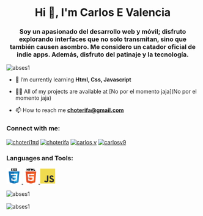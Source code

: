 <h1 align="center">Hi 👋, I'm Carlos E Valencia</h1>
<h3 align="center">Soy un apasionado del desarrollo web y móvil; disfruto explorando interfaces que no solo transmitan, sino que también causen asombro. Me considero un catador oficial de indie apps. Además, disfruto del patinaje y la tecnología.</h3>

<p align="left"> <img src="https://komarev.com/ghpvc/?username=abses1&label=Profile%20views&color=0e75b6&style=flat" alt="abses1" /> </p>

- 🌱 I’m currently learning **Html, Css, Javascript**

- 👨‍💻 All of my projects are available at [No por el momento jaja](No por el momento jaja)

- 📫 How to reach me **choterifa@gmail.com**

<h3 align="left">Connect with me:</h3>
<p align="left">
<a href="https://codepen.io/choteri1πd" target="blank"><img align="center" src="https://raw.githubusercontent.com/rahuldkjain/github-profile-readme-generator/master/src/images/icons/Social/codepen.svg" alt="choteri1πd" height="30" width="40" /></a>
<a href="https://twitter.com/choterifa" target="blank"><img align="center" src="https://raw.githubusercontent.com/rahuldkjain/github-profile-readme-generator/master/src/images/icons/Social/twitter.svg" alt="choterifa" height="30" width="40" /></a>
<a href="https://dribbble.com/carlos v" target="blank"><img align="center" src="https://raw.githubusercontent.com/rahuldkjain/github-profile-readme-generator/master/src/images/icons/Social/dribbble.svg" alt="carlos v" height="30" width="40" /></a>
<a href="https://www.youtube.com/c/carlosv9" target="blank"><img align="center" src="https://raw.githubusercontent.com/rahuldkjain/github-profile-readme-generator/master/src/images/icons/Social/youtube.svg" alt="carlosv9" height="30" width="40" /></a>
</p>

<h3 align="left">Languages and Tools:</h3>
<p align="left"> <a href="https://www.w3schools.com/css/" target="_blank" rel="noreferrer"> <img src="https://raw.githubusercontent.com/devicons/devicon/master/icons/css3/css3-original-wordmark.svg" alt="css3" width="40" height="40"/> </a> <a href="https://www.w3.org/html/" target="_blank" rel="noreferrer"> <img src="https://raw.githubusercontent.com/devicons/devicon/master/icons/html5/html5-original-wordmark.svg" alt="html5" width="40" height="40"/> </a> <a href="https://developer.mozilla.org/en-US/docs/Web/JavaScript" target="_blank" rel="noreferrer"> <img src="https://raw.githubusercontent.com/devicons/devicon/master/icons/javascript/javascript-original.svg" alt="javascript" width="40" height="40"/> </a> </p>

<p><img align="center" src="https://github-readme-stats.vercel.app/api/top-langs?username=abses1&show_icons=true&locale=en&layout=compact" alt="abses1" /></p>

<p><img align="center" src="https://github-readme-streak-stats.herokuapp.com/?user=abses1&" alt="abses1" /></p>
